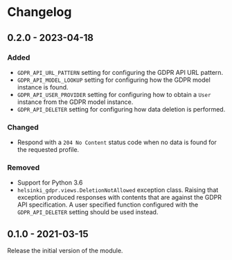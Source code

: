 # Changelog

## 0.2.0 - 2023-04-18

### Added

- `GDPR_API_URL_PATTERN` setting for configuring the GDPR API URL pattern.
- `GDPR_API_MODEL_LOOKUP` setting for configuring how the GDPR model instance is found.
- `GDPR_API_USER_PROVIDER` setting for configuring how to obtain a `User` instance from the GDPR model instance.
- `GDPR_API_DELETER` setting for configuring how data deletion is performed.

### Changed

- Respond with a `204 No Content` status code when no data is found for the requested profile.

### Removed

- Support for Python 3.6
- `helsinki_gdpr.views.DeletionNotAllowed` exception class. Raising that exception produced responses with
  contents that are against the GDPR API specification. A user specified function configured with the
  `GDPR_API_DELETER` setting should be used instead.

## 0.1.0 - 2021-03-15

Release the initial version of the module.
